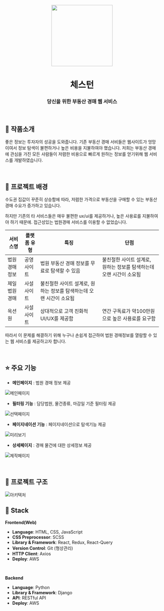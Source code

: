<p align="middle" >
  <img width="200px;" src="https://img1.daumcdn.net/thumb/R1280x0/?scode=mtistory2&fname=https%3A%2F%2Fblog.kakaocdn.net%2Fdn%2FtL8Yr%2FbtsL5CxE0n3%2FmdentJpcerT6xhtojX7JFk%2Fimg.png"/>
</p>
<h1 align="middle">체스턴</h1>
<h3 align="middle">당신을 위한 부동산 경매 웹 서비스</h3>

<br/>

## 📝 작품소개

<!-- 체스턴은 부동산 경매에 관심이 많은 경매 입문자와 전문가 모두가 편리하게 경매 정보를 접할 수 있도록 만든 웹 서비스입니다. -->
좋은 정보는 투자자의 성공을 도와줍니다.
기존 부동산 경매 서비들은 웹사이트가 엉망이여서 정보 탐색이 불편하거나 높은 비용을 지불하여야 했습니다.
저희는 부동산 경매에 관심을 가진 모든 사람들이 저렴한 비용으로 빠르게 원하는 정보를 얻기위해 웹 서비스를 개발하였습니다.

<br/>

## 🌁 프로젝트 배경
수도권 집값이 꾸준히 상승함에 따라, 저렴한 가격으로 부동산을 구매할 수 있는 부동산 경매 수요가 증가하고 있습니다.

하지만 기존의 타 서비스들은  매우 불편한 ux/ui를 제공하거나, 높은 사용료를 지불하여야 하기 때문에. 접근성있는 법원경매 서비스를 이용할 수 없었습니다.

|서비스명|플랫폼 유형|특징|단점|
|---|---|---|---|
|법원경매정보|공영사이트|법원 부동산 경매 정보를 무료로 탐색할 수 있음|불친절한 사이트 설계로, 원하는 정보를 탐색하는데 오랜 시간이 소요됨|
|제일법원경매|사설사이트|불친절한 사이트 설계로, 원하는 정보를 탐색하는데 오랜 시간이 소요됨|
|옥션원|사설사이트|상대적으로 고객 친화적 UI/UX를 제공함|연간 구독료가 약100만원으로 높은 사용료를 요구함|


따라서 이 문제를 해결하기 위해 누구나 손쉽게 접근하여 법원 경매정보를 열람할 수 있는 웹 서비스를 제공하고자 합니다.  


<br/>

## ⭐ 주요 기능

- **메인페이지** : 법원 경매 정보 제공

![메인페이지](https://blog.kakaocdn.net/dn/bDalhU/btsL4KJVaSK/OSY6RB5o0ReufM4PAM0JAk/img.png)

- **필터링 기능** : 담당법원, 물건종류, 마감일 기준 필터링 제공 

![선택페이지](https://blog.kakaocdn.net/dn/cQJfwu/btsL4avHlbY/mZ7edhK7yROMtJ24UGS3mK/img.png)

- **페이지네이션 기능** : 페이지네이션으로 탐색기능 제공

![미리보기](https://blog.kakaocdn.net/dn/ucnu3/btsL2RDG1Ph/Jha6G90cNKK0K2BUfQG9Ik/img.png)

- **상세페이지** : 경매 물건에 대한 상세정보 제공

![제작페이지](https://blog.kakaocdn.net/dn/Ccjse/btsL3l5I04g/UKgBDmIkrck7U00koIrvkK/img.png)



<br/>

## 🔨 프로젝트 구조
![아키텍처](https://firebasestorage.googleapis.com/v0/b/fir-readme-storage.appspot.com/o/%E1%84%89%E1%85%B3%E1%84%8F%E1%85%B3%E1%84%85%E1%85%B5%E1%86%AB%E1%84%89%E1%85%A3%E1%86%BA%202022-06-02%20%E1%84%8B%E1%85%A9%E1%84%92%E1%85%AE%2011.19.37.png?alt=media&token=79093ff3-9c0a-40fd-8721-f0fa54625694)

## 🔧 Stack

**Frontend(Web)**
- **Language**: HTML, CSS, JavaScript
- **CSS Preprocessor**: SCSS
- **Library & Framework**: React, Redux, React-Query
- **Version Control**: Git (형상관리)
- **HTTP Client**: Axios
- **Deploy**: AWS

<br />

**Backend**
- **Language**: Python
- **Library & Framework**: Django
- **API**: RESTful API
- **Deploy**: AWS


